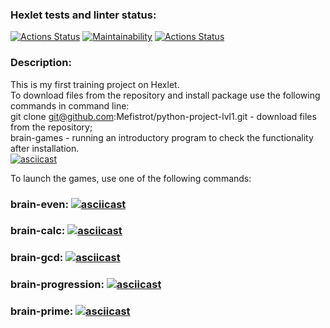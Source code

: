 ### Hexlet tests and linter status:
[![Actions Status](https://github.com/Mefistrot/python-project-lvl1/workflows/hexlet-check/badge.svg)](https://github.com/Mefistrot/python-project-lvl1/actions)
[![Maintainability](https://api.codeclimate.com/v1/badges/a99a88d28ad37a79dbf6/maintainability)](https://codeclimate.com/github/Mefistrot/python-project-lvl1)
[![Actions Status](https://github.com/Mefistrot/python-project-lvl1/workflows/linter-check/badge.svg)](https://github.com/Mefistrot/python-project-lvl1/actions)  
### Description:  
This is my first training project on Hexlet.  
To download files from the repository and install package use the following commands in command line:  
git clone git@github.com:Mefistrot/python-project-lvl1.git - download files from the repository;  
brain-games - running an introductory program to check the functionality after installation.  
[![asciicast](https://asciinema.org/a/eiTAozOnhIta9Ww1qsQVISzft.svg)](https://asciinema.org/a/eiTAozOnhIta9Ww1qsQVISzft)

To launch the games, use one of the following commands:  
### brain-even: [![asciicast](https://asciinema.org/a/1r9I64aRq6RXpLDO23Q5bG051.svg)](https://asciinema.org/a/1r9I64aRq6RXpLDO23Q5bG051)
### brain-calc: [![asciicast](https://asciinema.org/a/uDPg8zC0tgeEe8038NnAkpkXC.svg)](https://asciinema.org/a/uDPg8zC0tgeEe8038NnAkpkXC)  
### brain-gcd: [![asciicast](https://asciinema.org/a/PUM6rdzeHaOHH9Tj45gHL9DNh.svg)](https://asciinema.org/a/PUM6rdzeHaOHH9Tj45gHL9DNh)  
### brain-progression: [![asciicast](https://asciinema.org/a/maixAHZWYXCyaWN8c3NPmWVa3.svg)](https://asciinema.org/a/maixAHZWYXCyaWN8c3NPmWVa3)  
### brain-prime: [![asciicast](https://asciinema.org/a/GntkXBgYYNXii2I0Wa8opKEfY.svg)](https://asciinema.org/a/GntkXBgYYNXii2I0Wa8opKEfY)